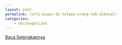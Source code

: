 ```yaml
---
layout: post
permalink: /arti-mimpi-di-telpon-orang-tak-dikenal/
categories:
    - Uncategorized
---
```


[Baca Selengkapnya](/06)